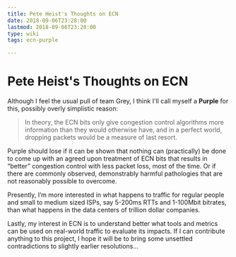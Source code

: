 ```yaml
---
title: Pete Heist's Thoughts on ECN
date: 2018-09-06T23:28:00
lastmod: 2018-09-06T23:28:00
type: wiki
tags: ecn-purple

---
```


# Pete Heist's Thoughts on ECN

Although I feel the usual pull of team Grey, I think I'll call myself a
**Purple** for this, possibly overly simplistic reason:

> In theory, the ECN bits only give congestion control algorithms more information
> than they would otherwise have, and in a perfect world, dropping packets would
> be a measure of last resort.

Purple should lose if it can be shown that nothing can (practically) be done to
come up with an agreed upon treatment of ECN bits that results in “better”
congestion control with less packet loss, most of the time. Or if there are
commonly observed, demonstrably harmful pathologies that are not reasonably
possible to overcome.

Presently, I’m more interested in what happens to traffic for regular people and
small to medium sized ISPs, say 5-200ms RTTs and 1-100Mbit bitrates, than what
happens in the data centers of trillion dollar companies.

Lastly, my interest in ECN is to understand better what tools and metrics can be
used on real-world traffic to evaluate its impacts. If I can contribute anything
to this project, I hope it will be to bring some unsettled contradictions to
slightly earlier resolutions...
